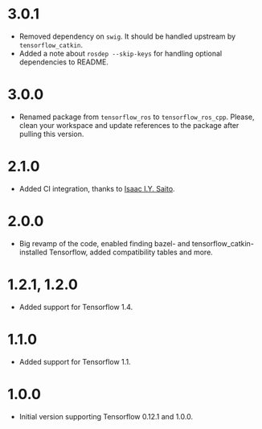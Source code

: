 # 3.0.1
- Removed dependency on `swig`. It should be handled upstream by `tensorflow_catkin`.
- Added a note about `rosdep --skip-keys` for handling optional dependencies to README.

# 3.0.0
- Renamed package from `tensorflow_ros` to `tensorflow_ros_cpp`. Please, clean your workspace and update references to the package after pulling this version.

# 2.1.0
- Added CI integration, thanks to [Isaac I.Y. Saito](https://github.com/130s).

# 2.0.0
- Big revamp of the code, enabled finding bazel- and tensorflow_catkin-installed Tensorflow, added compatibility tables and more.

# 1.2.1, 1.2.0
- Added support for Tensorflow 1.4.

# 1.1.0
- Added support for Tensorflow 1.1.

# 1.0.0
- Initial version supporting Tensorflow 0.12.1 and 1.0.0.
